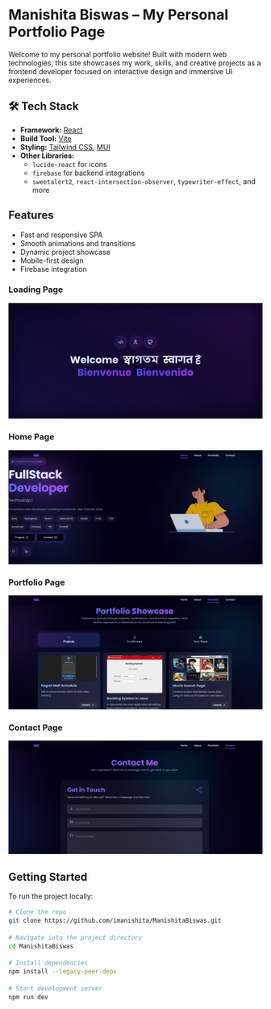 #  Manishita Biswas – My Personal Portfolio Page

Welcome to my personal portfolio website! Built with modern web technologies, this site showcases my work, skills, and creative projects as a frontend developer focused on interactive design and immersive UI experiences.

## 🛠️ Tech Stack

- **Framework:** [React](https://react.dev/)
- **Build Tool:** [Vite](https://vitejs.dev/)
- **Styling:** [Tailwind CSS](https://tailwindcss.com/), [MUI](https://mui.com/)
- **Other Libraries:**
  - `lucide-react` for icons
  - `firebase` for backend integrations
  - `sweetalert2`, `react-intersection-observer`, `typewriter-effect`, and more

##  Features

-  Fast and responsive SPA
- Smooth animations and transitions
- Dynamic project showcase
- Mobile-first design
- Firebase integration


### Loading Page  
![Loading Page](./public/Screenshots/loadingpage.png)

###  Home Page  
![Home Page](./public/Screenshots/homepage.png)

### Portfolio Page  
![Portfolio Page](./public/Screenshots/portfoliopage.png)

###  Contact Page  
![Contact Page](./public/Screenshots/contactpage.png)

##  Getting Started

To run the project locally:

```bash
# Clone the repo
git clone https://github.com/imanishita/ManishitaBiswas.git

# Navigate into the project directory
cd ManishitaBiswas

# Install dependencies
npm install --legacy-peer-deps

# Start development server
npm run dev
